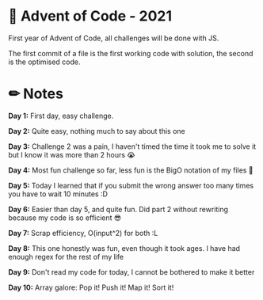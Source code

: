 # 🎄 Advent of Code - 2021

First year of Advent of Code, all challenges will be done with JS.

The first commit of a file is the first working code with solution, the second is the optimised code.

# ✏ Notes

**Day 1:** First day, easy challenge.

**Day 2:** Quite easy, nothing much to say about this one

**Day 3:** Challenge 2 was a pain, I haven't timed the time it took me to solve it but I know it was more than 2 hours 😭

**Day 4:** Most fun challenge so far, less fun is the BigO notation of my files 😬

**Day 5:** Today I learned that if you submit the wrong answer too many times you have to wait 10 minutes :D

**Day 6:** Easier than day 5, and quite fun. Did part 2 without rewriting because my code is so efficient 😎

**Day 7:** Scrap efficiency, O(input^2) for both :L

**Day 8:** This one honestly was fun, even though it took ages. I have had enough regex for the rest of my life

**Day 9:** Don't read my code for today, I cannot be bothered to make it better

**Day 10:** Array galore: Pop it! Push it! Map it! Sort it!